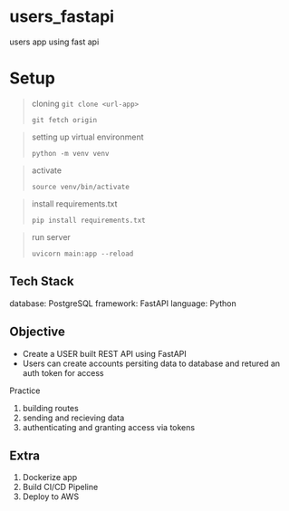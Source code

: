 # users_fastapi

users app using fast api

# Setup

> cloning `git clone <url-app>`
>
> `git fetch origin`

> setting up virtual environment
>
> `python -m venv venv`

> activate
>
> `source venv/bin/activate`

> install requirements.txt
>
> `pip install requirements.txt`

> run server
>
> `uvicorn main:app --reload`

## Tech Stack

database: PostgreSQL framework: FastAPI language: Python

## Objective

- Create a USER built REST API using FastAPI
- Users can create accounts persiting data to database and retured an auth token for access

Practice

1. building routes
2. sending and recieving data
3. authenticating and granting access via tokens

## Extra

1. Dockerize app
2. Build CI/CD Pipeline
3. Deploy to AWS
